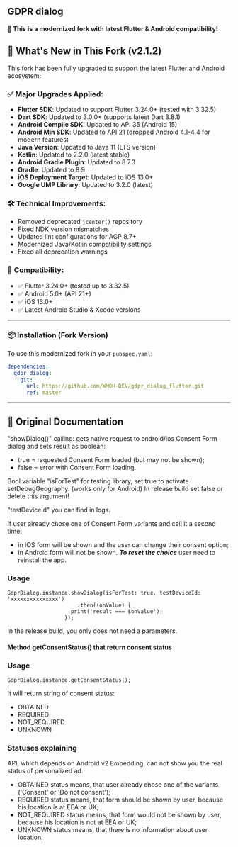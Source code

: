 ## GDPR dialog

**🔧 This is a modernized fork with latest Flutter & Android compatibility!**

## 🚀 What's New in This Fork (v2.1.2)

This fork has been fully upgraded to support the latest Flutter and Android ecosystem:

### ✅ **Major Upgrades Applied:**

- **Flutter SDK**: Updated to support Flutter 3.24.0+ (tested with 3.32.5)
- **Dart SDK**: Updated to 3.0.0+ (supports latest Dart 3.8.1)
- **Android Compile SDK**: Updated to API 35 (Android 15)
- **Android Min SDK**: Updated to API 21 (dropped Android 4.1-4.4 for modern features)
- **Java Version**: Updated to Java 11 (LTS version)
- **Kotlin**: Updated to 2.2.0 (latest stable)
- **Android Gradle Plugin**: Updated to 8.7.3
- **Gradle**: Updated to 8.9
- **iOS Deployment Target**: Updated to iOS 13.0+
- **Google UMP Library**: Updated to 3.2.0 (latest)

### 🛠 **Technical Improvements:**

- Removed deprecated `jcenter()` repository
- Fixed NDK version mismatches
- Updated lint configurations for AGP 8.7+
- Modernized Java/Kotlin compatibility settings
- Fixed all deprecation warnings

### 📱 **Compatibility:**

- ✅ Flutter 3.24.0+ (tested up to 3.32.5)
- ✅ Android 5.0+ (API 21+)
- ✅ iOS 13.0+
- ✅ Latest Android Studio & Xcode versions

---

### 📦 **Installation (Fork Version)**

To use this modernized fork in your `pubspec.yaml`:

```yaml
dependencies:
  gdpr_dialog:
    git:
      url: https://github.com/WMOH-DEV/gdpr_dialog_flutter.git
      ref: master
```

---

## 📖 Original Documentation

"showDialog()" calling: gets native request to android/ios Consent Form dialog and sets result as boolean:

- true = requested Consent Form loaded (but may not be shown);
- false = error with Consent Form loading.

Bool variable "isForTest" for testing library, set true to activate setDebugGeography. (works only for Android)
In release build set false or delete this argument!

"testDeviceId" you can find in logs.

If user already chose one of Consent Form variants and call it a second time:

- in iOS form will be shown and the user can change their consent option;
- in Android form will not be shown. **_To reset the choice_** user need to reinstall the app.

### Usage

```
GdprDialog.instance.showDialog(isForTest: true, testDeviceId: 'xxxxxxxxxxxxxxx')
                      .then((onValue) {
                    print('result === $onValue');
                  });
```

In the release build, you only does not need a parameters.

#### Method getConsentStatus() that return consent status

### Usage

```
GdprDialog.instance.getConsentStatus();
```

It will return string of consent status:

- OBTAINED
- REQUIRED
- NOT_REQUIRED
- UNKNOWN

### Statuses explaining

API, which depends on Android v2 Embedding, can not show you the real status of personalized ad.

- OBTAINED status means, that user already chose one of the variants ('Consent' or 'Do not consent');
- REQUIRED status means, that form should be shown by user, because his location is at EEA or UK;
- NOT_REQUIRED status means, that form would not be shown by user, because his location is not at EEA or UK;
- UNKNOWN status means, that there is no information about user location.
